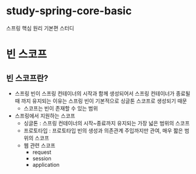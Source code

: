 # study-spring-core-basic
스프링 핵심 원리 기본편 스터디

# 빈 스코프

## 빈 스코프란? 
- 스프링 빈이 스프링 컨테이너의 시작과 함께 생성되어서 스프링 컨테이너가 종료될 때 까지 유지되는 이유는 스프링 빈이 기본적으로 싱글톤 스코프로 생성되기 때문
  - 스코프는 빈이 존재할 수 있는 범위 
- 스프링에서 지원하는 스코프 
  - 싱글톤 : 스프링 컨테이너의 시작~종료까지 유지되는 가장 넓은 범위의 스코프
  - 프로토타입 : 프로토타입 빈의 생성과 의존관계 주입까지만 관여, 매우 짧은 범위의 스코프
  - 웹 관련 스코프 
    - request
    - session
    - application 
